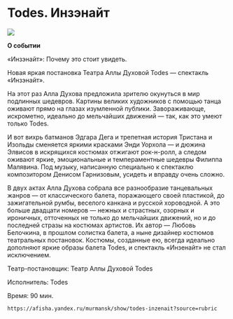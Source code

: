# Todes. Инзэнайт
![](https://yandex-afisha.naydex.net/s1665wq37/6a2b07P2/LTsz4YlpJMQSeISblTcV6CDpLlIiVVqJFkCEp7CLnnnelBlXqKQb6oRb3Pp0bpLtDKNo7DUgJumnVQRxdZ_GMvlPErEojeHw5-zU3-RTlSgkmTpXV7SfvQejlBYEm98Ia0f6xSuGuAiXKDp908uXmPlmvY1E5UOJsjEAoGHJYINta0PmfOxHhYCblPnm85Sr46_vk2MWGEuDgiaVVPneW9pU2qW4pLkaNoobLGFbV4oLFL2pd5ZSKbHxloECSgHEH9oipO3vV-YRKLWptGDV6DFeXWOgx1mJobH3lKSLf2kY5Rl12STJmwer6Xwh6PZpCfdPe8VFAPhwAKVhccrDJO14AKcPz8V2QckmObVRBciSfU9i8bdImgKzViSWWv0pmAbrxcnESJjUejhsQKrXqTqWD2klhbNYwNOkwRPas2Ve2aFVDS0EB9KJ5Fp1oFZIk12tU7PVinpj4XQm1dkdSmjXS6co5crYp1mLXzM69ujbFi1JhzcDOSLx5vAyqLJ2PUmyFk8vtsZxaFfpttJmqQPPDQKCx-oa8OLVhjRJ3MrZBksUSsSri1Y4SiwBmRVperac-MTkYQqgMgUi0_uyZR3q8KT_f2QlAwjUqERRphjCf9_xQzWIysOTBqaHWq6oOcV4ZggWS4k0yHo94FulC3iGTTiXlgFKkVOlwGDIE9bsCbO3Pcz0J7CphroGQ8f6Iy1_QWLHWrrgUlXHZvssWuk3eZXo9bj4FpnY74C4helKliyJB0Rz2IJyFAPAueGEDUgjVX0fdkUj-oYrtyJV-WCNfoOQlyhYwTBEBJVb_RsKFilEKAebquWICq1TWSSpaiQPKSf00UnCkcXQINqhl-5pYKWNLNfnQAik2PSBhmqinUyTM4aKSbLTx4ZlScyKiUdJd9r1OUrkGlo80CmWq0h2LUkVFtMa4qP0wuE6gYbNCFO1vr00l1ILterWU5eYAl1PMlIUWpgxklZU5XhvCPnUuVR75Hq6tGppX1GopNgohPypd5eyScKBpOFQ2sMGfSiT93-PNAXyq6fqBuB2OALsTSGhpBj4EPMmttZrrQkJxEo0mOU6mASoG64z6vaIO3dvqgdnkbijwQXRUlryNy04ApdeDHXE4imFiiRClKgQzs_xA5VqKRPypVZ2aawbuLVqF0nH2JolKOkfUzi26PgU_Pj317AqwyIH0cLLA2YNOhFWv29W5DELl7m2ENeoc19-wOJEuGrzI8dl5qsPu6ikKjcLVbp65YjaXBAZ9PoZVtyb59WTSNMwBAMyqcFnHJoiNN0dJqQjeyQKVEC2KqOdPOIBxrqYwiLVdfd5rbk7FQp0SecbGtaKWX7B27Sqegbt2zenQCtRYEchMzoAZu34w_Ru7pe20Rs2eTdAxylw7s8zURZJ6uBC57RXWp0oa0TrtgkFCmp06Sgf86ik68h0_wrFRAMa4tC1QhBb4EROCxBnTU8VdADoZmr3UXVrER8vUmBlO1jCkyf2N0hvCitEuleItzp41KoYPfC4pKvrVv4JRbWAaWFgt0DCiAGGDeogxu2M59bxCVT7xKOGqCGf_6NC1hh4QIFFhoRofKpbJUikqNWq6zT76V8AW5SJGJTciXRVIBviUGQDgRkQR-z7EjQdPlfFYViFuDaxVksAfE1ywyZburCBdsQnewwZyUZ51kg1GNok-MtPkWkW-Xr0_-uEFfP5MhH3IaGYMxZcCBNG73-llBK7VDnkEqcpYV6-oWHkmPhAg-YmFgv-GGvnmUfZNakq1XuoHtMbl8o6ROwah6Wx64PzpNGCKlIFzhthtB1c5vbgKMfKh0KmWnPuzXGTFFtKw_L2ZeUo_Wi6JXhGeyZ66lUL2Z7RqycbGWet6Rbkw9uj4ybAErmhRiy5MIY_POVXs3jGuhZTljnDvT1hY9fKquKyhpREqE56W2aLxxlGW4oU2IjtAnunmjimjsqVpXOrQnJmwjDbk6QsWNC3T-zXh2ILlCvVczXrA0yskxCVi4mzslQ1xijuavoXS8YrZ6uJR1rpngNrlFoqtA9b5wWgWTPgtiGB2dPUf0iQ9S_NFaYBadZqNvOXegH8XlOh1wv78CLFV7RbLjobVRl36vcZGJRr-x-jGwXJGwQvaWZFAzvBUgYBoMvjhM5rIPTf_IZHYPiEy7cj55hBv35i4zY6qGKCFhe0utz6W2cZlWlk6qsGquovwAs3GMrUHQo15yP5ACJXIOG4oYWeCILFbt8V91IIhsqEktep8s1d4UCXyBrwQEQHpxqumzgHK0eq1MsLZGm7P6NrdOkZxI6qJ8Vxy8PypdPxy7GWDurDlVw9pnciuYe6NJBmeqFt_bESBZpac_P1hVRZHQrYlOpXWbX5mWdaGQ-Tq7e4-gacqVeFETthcKaRoqsQNO46chVsD5TmEUq2OyVTNcti_G8Q0adJ2eLClATm6SzruGdbBwtlqLs0idps4zslGzokfbqFtXNI4RGEcaKqsScfGZKGrz5XtPC7lFgmERSY8R5fsOM3qgnwg8fUxOpsq7oHaeQ4pNrL9tibD2H6hLsoRI8p1wehiKFBhVMhOsMU_mlT9J98xAZQWPWYpKHl2PNtvEOy1ytL4jKGR-RovorpFrinSucZCuSoSy_jm9WJy8dd-sX3M8hx8ycB8uqBNj_Y85RMPrQnUpunu5QzNdtSz48CkyYKaYJyRdd2SM94SFbqVLml-HjkeDqd8-m1u8qFLvt2FYF7gBHmwdI7E0UuSXFGj29HtwCqptknUTWIs_yugmDFSApgk_QUN2h8mAjXGFcL5smoNaqZfWNY9rkqtLy79xbQCWBR9iMzmwB0bNlitRzPdkczWsT4RMEVSvDfHoLxtdi6sLCWVFTpDwkbxumEmae4WWc5Cz_hS9S4CfYP2MR1ofpwIObwAMhA5MyJMiSfHuQ1wOiFmZYyZErQXMyREfRq6YITVeeHOz2IW0SbpFn0qqiGeHhcALjHietG3al0RvHoweLmoDG5w8QcOFKXLpzX16DYpsjEEWVI0b0tcBHmeIqDMJaE1-hOiCq0yUWahIuLRQi4jHF4tJjZ93yohYQQC2AxBwBwuqOmPXjAdh_P8)

**О событии**

«Инзэнайт»: Почему это стоит увидеть.

Новая яркая постановка Театра Аллы Духовой Todes — спектакль «Инзэнайт».

На этот раз Алла Духова предложила зрителю окунуться в мир подлинных шедевров. Картины великих художников с помощью танца оживают прямо на глазах изумленной публики. Завораживающе, искрометно, идеально до мельчайших движений — так, как это умеют только Todes.

И вот вихрь батманов Эдгара Дега и трепетная история Тристана и Изольды сменяется яркими красками Энди Уорхола — и дюжина Элвисов в искрящихся костюмах отжигают рок-н-ролл, а следом оживают яркие, эмоциональные и темпераментные шедевры Филиппа Малявина. Под музыку, написанную специально к спектаклю композитором Денисом Гарнизовым, усидеть и вправду очень сложно.

В двух актах Алла Духова собрала все разнообразие танцевальных жанров — от классического балета, поражающего своей пластикой, до зажигательной румбы, веселого канкана и русской хороводной. А это больше двадцати номеров — нежных и страстных, озорных и ироничных, отточенных не только до мельчайших движений, но и до последней стразы на костюмах артистов. Их автор — Любовь Белочкина, в прошлом солистка балета, а ныне дизайнер костюмов театральных постановок. Костюмы, созданные ею, всегда идеально дополняют яркие образы балета Todes, и спектакль «Инзенайт» не стал исключением.

Театр-постановщик:
    Театр Аллы Духовой Todes
    
Исполнитель:
    Todes
    
Время:
    90 мин.

    https://afisha.yandex.ru/murmansk/show/todes-inzenait?source=rubric

